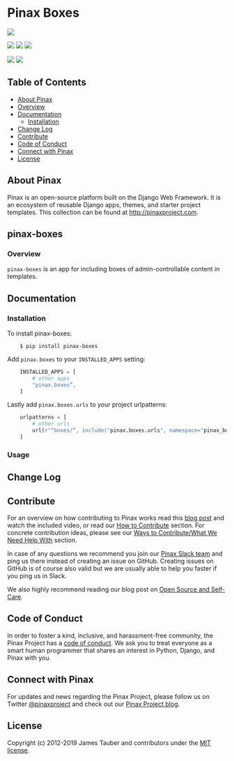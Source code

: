 # Pinax Boxes

[![](https://img.shields.io/pypi/v/pinax-boxes.svg)](https://pypi.python.org/pypi/pinax-boxes/)

[![](https://img.shields.io/github/contributors/pinax/pinax-boxes.svg)](https://github.com/pinax/pinax-boxes/graphs/contributors)
[![](https://img.shields.io/github/issues-pr/pinax/pinax-boxes.svg)](https://github.com/pinax/pinax-boxes/pulls)
[![](https://img.shields.io/github/issues-pr-closed/pinax/pinax-boxes.svg)](https://github.com/pinax/pinax-boxes/pulls?q=is%3Apr+is%3Aclosed)

[![](http://slack.pinaxproject.com/badge.svg)](http://slack.pinaxproject.com/)
[![](https://img.shields.io/badge/license-MIT-blue.svg)](https://opensource.org/licenses/MIT)


## Table of Contents

* [About Pinax](#about-pinax)
* [Overview](#overview)
* [Documentation](#documentation)
  * [Installation](#installation)
* [Change Log](#change-log)
* [Contribute](#contribute)
* [Code of Conduct](#code-of-conduct)
* [Connect with Pinax](#connect-with-pinax)
* [License](#license)


## About Pinax

Pinax is an open-source platform built on the Django Web Framework. It is an ecosystem of reusable
Django apps, themes, and starter project templates. This collection can be found at http://pinaxproject.com.


## pinax-boxes

### Overview

`pinax-boxes` is an app for including boxes of admin-controllable content in templates.


## Documentation

### Installation

To install pinax-boxes:

```shell
    $ pip install pinax-boxes
```

Add `pinax.boxes` to your `INSTALLED_APPS` setting:

```python
    INSTALLED_APPS = [
        # other apps
        "pinax.boxes”,
    ]
```

Lastly add `pinax.boxes.urls` to your project urlpatterns:

```python
    urlpatterns = [
        # other urls
        url(r"^boxes/“, include("pinax.boxes.urls", namespace="pinax_boxes”)),
    ]
```

### Usage


## Change Log


## Contribute

For an overview on how contributing to Pinax works read this [blog post](http://blog.pinaxproject.com/2016/02/26/recap-february-pinax-hangout/)
and watch the included video, or read our [How to Contribute](http://pinaxproject.com/pinax/how_to_contribute/) section.
For concrete contribution ideas, please see our
[Ways to Contribute/What We Need Help With](http://pinaxproject.com/pinax/ways_to_contribute/) section.

In case of any questions we recommend you join our [Pinax Slack team](http://slack.pinaxproject.com)
and ping us there instead of creating an issue on GitHub. Creating issues on GitHub is of course
also valid but we are usually able to help you faster if you ping us in Slack.

We also highly recommend reading our blog post on [Open Source and Self-Care](http://blog.pinaxproject.com/2016/01/19/open-source-and-self-care/).


## Code of Conduct

In order to foster a kind, inclusive, and harassment-free community, the Pinax Project
has a [code of conduct](http://pinaxproject.com/pinax/code_of_conduct/).
We ask you to treat everyone as a smart human programmer that shares an interest in Python, Django, and Pinax with you.


## Connect with Pinax

For updates and news regarding the Pinax Project, please follow us on Twitter [@pinaxproject](https://twitter.com/pinaxproject)
and check out our [Pinax Project blog](http://blog.pinaxproject.com).


## License

Copyright (c) 2012-2019 James Tauber and contributors under the [MIT license](https://opensource.org/licenses/MIT).
